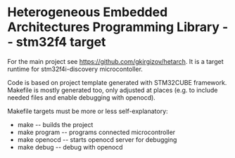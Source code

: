 # Heterogeneous Embedded Architectures Programming Library -- stm32f4 target

For the main project see https://github.com/gkirgizov/hetarch.
It is a target runtime for stm32f4i-discovery microcontoller.

Code is based on project template generated with STM32CUBE framework.
Makefile is mostly generated too, only adjusted at places (e.g. to include needed files and enable debugging with openocd).

Makefile targets must be more or less self-explanatory:
* make -- builds the project
* make program -- programs connected microcontroller
* make openocd -- starts openocd server for debugging
* make debug -- debug with openocd
